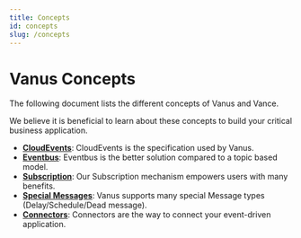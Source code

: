```yaml
---
title: Concepts
id: concepts
slug: /concepts
---
```


# Vanus Concepts

The following document lists the different concepts of Vanus and Vance.

We believe it is beneficial to learn about these concepts to build your critical business application.

- **[CloudEvents](concepts/cloudEvents)**: CloudEvents is the specification used by Vanus.
- **[Eventbus](concepts/eventbus)**: Eventbus is the better solution compared to a topic based model.
- **[Subscription](concepts/subscription)**: Our Subscription mechanism empowers users with many benefits.
- **[Special Messages](concepts/special-messages)**: Vanus supports many special Message types (Delay/Schedule/Dead message).
- **[Connectors](concepts/connector.md)**: Connectors are the way to connect your event-driven application.